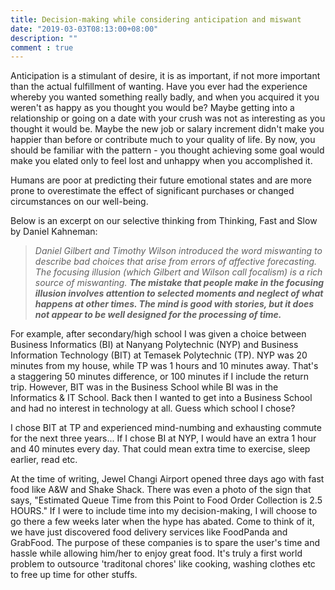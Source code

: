 ```yaml
---
title: Decision-making while considering anticipation and miswant
date: "2019-03-03T08:13:00+08:00"
description: ""
comment : true
---
```


Anticipation is a stimulant of desire, it is as important, if not more important than the actual fulfillment of wanting. Have you ever had the experience whereby you wanted something really badly, and when you acquired it you weren't as happy as you thought you would be? Maybe getting into a relationship or going on a date with your crush was not as interesting as you thought it would be. Maybe the new job or salary increment didn't make you happier than before or contribute much to your quality of life. By now, you should be familiar with the pattern - you thought achieving some goal would make you elated only to feel lost and unhappy when you accomplished it.

Humans are poor at predicting their future emotional states and are more prone to overestimate the effect of significant purchases or changed circumstances on our well-being. 

Below is an excerpt on our selective thinking from Thinking, Fast and Slow by Daniel Kahneman:

> *Daniel Gilbert and Timothy Wilson introduced the word miswanting to describe bad choices that arise from errors of affective forecasting. The focusing illusion (which Gilbert and Wilson call focalism) is a rich source of miswanting. **The mistake that people make in the focusing illusion involves attention to selected moments and neglect of what happens at other times. The mind is good with stories, but it does not appear to be well designed for the processing of time.***

For example, after secondary/high school I was given a choice between Business Informatics (BI) at Nanyang Polytechnic (NYP) and Business Information Technology (BIT) at Temasek Polytechnic (TP). NYP was 20 minutes from my house, while TP was 1 hours and 10 minutes away. That's a staggering 50 minutes difference, or 100 minutes if I include the return trip. However, BIT was in the Business School while BI was in the Informatics & IT School. Back then I wanted to get into a Business School and had no interest in technology at all. Guess which school I chose?

I chose BIT at TP and experienced mind-numbing and exhausting commute for the next three years... If I chose BI at NYP, I would have an extra 1 hour and 40 minutes every day. That could mean extra time to exercise, sleep earlier, read etc.

At the time of writing, Jewel Changi Airport opened three days ago with fast food like A&W and Shake Shack. There was even a photo of the sign that says, "Estimated Queue Time from this Point to Food Order Collection is 2.5 HOURS." If I were to include time into my decision-making, I will choose to go there a few weeks later when the hype has abated. Come to think of it, we have just discovered food delivery services like FoodPanda and GrabFood. The purpose of these companies is to spare the user's time and hassle while allowing him/her to enjoy great food. It's truly a first world problem to outsource 'traditonal chores' like cooking, washing clothes etc to free up time for other stuffs.
